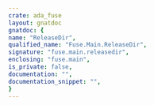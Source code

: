 ```yaml
---
crate: ada_fuse
layout: gnatdoc
gnatdoc: {
name: "ReleaseDir",
qualified_name: "Fuse.Main.ReleaseDir",
signature: "fuse.main.releasedir",
enclosing: "fuse.main",
is_private: false,
documentation: "",
documentation_snippet: "",
}
---
```

